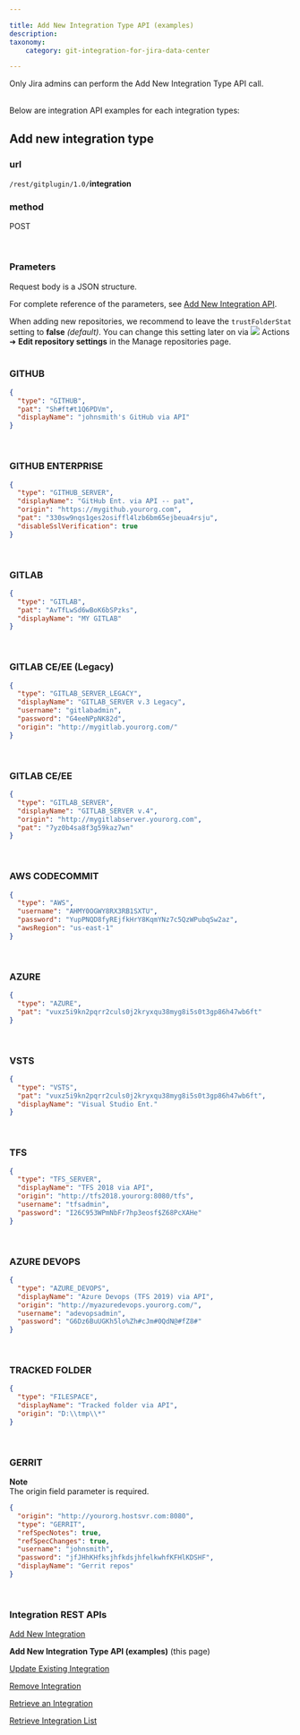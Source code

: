 ```yaml
---

title: Add New Integration Type API (examples)
description:
taxonomy:
    category: git-integration-for-jira-data-center

---
```


<div class="bbb-callout bbb--alert">
    <div class="irow">
    <div class="ilogobox">
        <span class="logoimg"></span>
    </div>
    <div class="imsgbox">
        Only Jira admins can perform the Add New Integration Type API call.
    </div>
    </div>
</div>
<br>

Below are integration API examples for each integration types:

## Add new integration type

### url
`/rest/gitplugin/1.0/`**integration**

### method
POST

<br>

### Prameters

Request body is a JSON structure.

For complete reference of the parameters, see [Add New Integration API](/git-integration-for-jira-data-center/add-new-integration-gij-self-managed/).

<div class="bbb-callout bbb--tip">
    <div class="irow">
    <div class="ilogobox">
        <span class="logoimg"></span>
    </div>
    <div class="imsgbox">
        When adding new repositories, we recommend to leave the <code>trustFolderStat</code> setting to <b>false</b> <i>(default)</i>. You can change this setting later on via <img src='/wp-content/uploads/actions-icon.png' /> Actions ➜ <b>Edit repository settings</b> in the Manage repositories page.
    </div>
    </div>
</div>
<br>


### GITHUB

```json
{
  "type": "GITHUB",
  "pat": "Sh#ft#t1Q6PDVm",
  "displayName": "johnsmith's GitHub via API"
}
```

<br>

### GITHUB ENTERPRISE

```json
{
  "type": "GITHUB_SERVER",
  "displayName": "GitHub Ent. via API -- pat",
  "origin": "https://mygithub.yourorg.com",
  "pat": "330sw9nqs1ges2osiffl4lzb6bm65ejbeua4rsju",
  "disableSslVerification": true
}
```

<br>

### GITLAB

```json
{
  "type": "GITLAB",
  "pat": "AvTfLwSd6wBoK6bSPzks",
  "displayName": "MY GITLAB"
}
```

<br>

### GITLAB CE/EE (Legacy)

```json
{
  "type": "GITLAB_SERVER_LEGACY",
  "displayName": "GITLAB_SERVER v.3 Legacy",
  "username": "gitlabadmin",
  "password": "G4eeNPpNK82d",
  "origin": "http://mygitlab.yourorg.com/"
}
```

<br>

### GITLAB CE/EE

```json
{
  "type": "GITLAB_SERVER",
  "displayName": "GITLAB_SERVER v.4",
  "origin": "http://mygitlabserver.yourorg.com",
  "pat": "7yz0b4sa8f3g59kaz7wn"
}
```

<br>

### AWS CODECOMMIT

```json
{
  "type": "AWS",
  "username": "AHMY0OGWY8RX3RB1SXTU",
  "password": "YupPNQD8fyREjfkHrY8KqmYNz7c5QzWPubqSw2az",
  "awsRegion": "us-east-1"
}
```

<br>

### AZURE

```json
{
  "type": "AZURE",
  "pat": "vuxz5i9kn2pqrr2culs0j2kryxqu38myg8i5s0t3gp86h47wb6ft"
}
```

<br>

### VSTS

```json
{
  "type": "VSTS",
  "pat": "vuxz5i9kn2pqrr2culs0j2kryxqu38myg8i5s0t3gp86h47wb6ft",
  "displayName": "Visual Studio Ent."
}
```

<br>

### TFS

```json
{
  "type": "TFS_SERVER",
  "displayName": "TFS 2018 via API",
  "origin": "http://tfs2018.yourorg:8080/tfs",
  "username": "tfsadmin",
  "password": "I26C953WPmNbFr7hp3eosf$Z68PcXAHe"
}
```

<br>

### AZURE DEVOPS

```json
{
  "type": "AZURE_DEVOPS",
  "displayName": "Azure Devops (TFS 2019) via API",
  "origin": "http://myazuredevops.yourorg.com/",
  "username": "adevopsadmin",
  "password": "G6Dz6BuUGKh5lo%Zh#cJm#0QdN@#fZ8#"
}
```

<br>

### TRACKED FOLDER

```json
{
  "type": "FILESPACE",
  "displayName": "Tracked folder via API",
  "origin": "D:\\tmp\\*"
}
```

<br>

### GERRIT

<div class="bbb-callout bbb--alert">
    <div class="irow">
    <div class="ilogobox">
        <span class="logoimg"></span>
    </div>
    <div class="imsgbox">
        <b>Note</b><br>
        The origin field parameter is required.
    </div>
    </div>
</div>

```json
{
  "origin": "http://yourorg.hostsvr.com:8080",
  "type": "GERRIT",  
  "refSpecNotes": true,
  "refSpecChanges": true,
  "username": "johnsmith",
  "password": "jfJHhKHfksjhfkdsjhfelkwhfKFHlKDSHF",
  "displayName": "Gerrit repos"
}
```

<br>

### Integration REST APIs

[Add New Integration](/git-integration-for-jira-data-center/add-new-integration-gij-self-managed)

**Add New Integration Type API (examples)** (this page)

[Update Existing Integration](/git-integration-for-jira-data-center/update-existing-integration-gij-self-managed)

[Remove Integration](/git-integration-for-jira-data-center/remove-integration-gij-self-managed)

[Retrieve an Integration](/git-integration-for-jira-data-center/retrieve-an-integration-gij-self-managed)

[Retrieve Integration List](/git-integration-for-jira-data-center/retrieve-integration-list-gij-self-managed)

